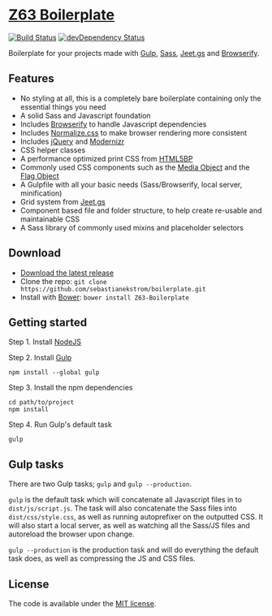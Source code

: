 # [Z63 Boilerplate](http://zerosixthree.se)

[![Build Status](https://api.travis-ci.org/sebastianekstrom/boilerplate.svg)](https://travis-ci.org/sebastianekstrom/boilerplate)
[![devDependency Status](https://david-dm.org/sebastianekstrom/boilerplate/dev-status.svg)](https://david-dm.org/sebastianekstrom/boilerplate#info=devDependencies)

Boilerplate for your projects made with [Gulp](http://gulpjs.com/), [Sass](http://sass-lang.com/), [Jeet.gs](http://jeet.gs/) and [Browserify](http://browserify.org/).

## Features

* No styling at all, this is a completely bare boilerplate containing only the essential things you need
* A solid Sass and Javascript foundation
* Includes [Browserify](http://browserify.org/) to handle Javascript dependencies
* Includes [Normalize.css](http://necolas.github.com/normalize.css/) to make browser rendering more consistent
* Includes [jQuery](https://jquery.com/) and [Modernizr](http://modernizr.com/)
* CSS helper classes
* A performance optimized print CSS from [HTML5BP](https://github.com/h5bp/html5-boilerplate)
* Commonly used CSS components such as the [Media Object](http://www.stubbornella.org/content/2010/06/25/the-media-object-saves-hundreds-of-lines-of-code/) and the [Flag Object](http://goo.gl/YR3ffA)
* A Gulpfile with all your basic needs (Sass/Browserify, local server, minification)
* Grid system from [Jeet.gs](http://jeet.gs/)
* Component based file and folder structure, to help create re-usable and maintainable CSS
* A Sass library of commonly used mixins and placeholder selectors

## Download

- [Download the latest release](https://github.com/sebastianekstrom/boilerplate/archive/v1.7.zip)
- Clone the repo: `git clone https://github.com/sebastianekstrom/boilerplate.git`
- Install with [Bower](http://bower.io): `bower install Z63-Boilerplate`

## Getting started

Step 1. Install [NodeJS](http://nodejs.org/download/)

Step 2. Install [Gulp](https://github.com/gulpjs/gulp/blob/master/docs/getting-started.md)
```shell
npm install --global gulp
```

Step 3. Install the npm dependencies
```shell
cd path/to/project
npm install
```

Step 4. Run Gulp's default task
```shell
gulp
```

## Gulp tasks

There are two Gulp tasks; `gulp` and `gulp --production`.

`gulp` is the default task which will concatenate all Javascript files in to `dist/js/script.js`. The task will also concatenate the Sass files into `dist/css/style.css`, as well as running autoprefixer on the outputted CSS. It will also start a local server, as well as watching all the Sass/JS files and autoreload the browser upon change.

`gulp --production` is the production task and will do everything the default task does, as well as compressing the JS and CSS files.

## License

The code is available under the [MIT license](LICENSE.txt).

